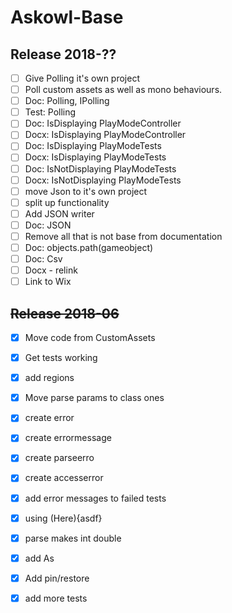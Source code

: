 # Askowl-Base
## Release 2018-??

- [ ] Give Polling it's own project
- [ ] Poll custom assets as well as mono behaviours.
- [ ] Doc: Polling, IPolling
- [ ] Test: Polling
- [ ] Doc: IsDisplaying PlayModeController
- [ ] Docx: IsDisplaying PlayModeController
- [ ] Doc: IsDisplaying PlayModeTests
- [ ] Docx: IsDisplaying PlayModeTests
- [ ] Doc: IsNotDisplaying PlayModeTests
- [ ] Docx: IsNotDisplaying PlayModeTests
- [ ] move Json to it's own project
- [ ] split up functionality
- [ ] Add JSON writer
- [ ] Doc: JSON
- [ ] Remove all that is not base from documentation
- [ ] Doc: objects.path(gameobject)
- [ ] Doc: Csv
- [ ] Docx - relink
- [ ] Link to Wix

## ~~Release 2018-06~~

* [x] Move code from CustomAssets
* [x] Get tests working
* [x] add regions
* [x] Move parse params to class ones
* [x] create error
* [x] create errormessage
* [x] create parseerro
* [x] create accesserror
* [x] add error messages to failed tests
* [x] using (Here){asdf}
* [x] parse makes int double
* [x] add As
* [x] Add pin/restore
* [x] add more tests

